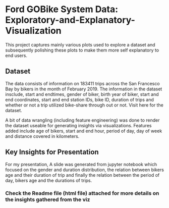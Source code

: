 # Ford GOBike System Data: Exploratory-and-Explanatory-Visualization
This  project captures mainly various plots used to explore a dataset and subsequently polishing these plots to  make them more self explanatory to end users.

## Dataset
The data consists of information on 183411 trips across the San Francesco Bay by bikers in the month of February 2019. The information in the dataset insclude, start and endtimes, gender of biker, birth year of biker, start and end coordinates, start and end station IDs, bike ID, duration of trips and whether or not a trip utilized bike-share through out or not. Visit here for the dataset.

A bit of data wrangling (including feature engineering) was done to render the dataset useable for generating insights via visualizations. Features added include age of bikers, start and end hour, period of day, day of week and distance covered in kilometers.

## Key Insights for Presentation
For my presentation, A slide was generated from jupyter notebook which focused on the gender and duration distribution, the relation between bikers age and their duration of trip and finally the relation between the period of day, bikers age and the durations of trips.


### Check the Readme file (html file) attached for more details on the insights gathered from the viz
